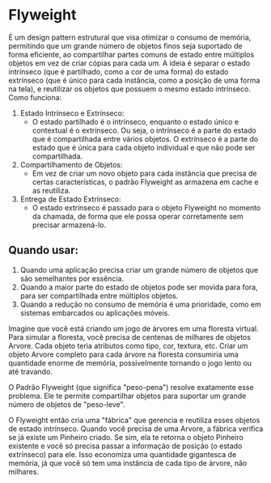 # Flyweight

É um design pattern estrutural que visa otimizar o consumo de memória, permitindo que um grande número de objetos finos seja suportado de forma eficiente, ao compartilhar partes comuns de estado entre múltiplos objetos em vez de criar cópias para cada um. A ideia é separar o estado intrínseco (que é partilhado, como a cor de uma forma) do estado extrínseco (que é único para cada instância, como a posição de uma forma na tela), e reutilizar os objetos que possuem o mesmo estado intrínseco.
Como funciona:
1. Estado Intrínseco e Extrínseco:
   * O estado partilhado é o intrínseco, enquanto o estado único e contextual é o extrínseco. Ou seja, o intrínseco é a parte do estado que é compartilhada entre vários objetos. O extrínseco é a parte do estado que é única para cada objeto individual e que não pode ser compartilhada.
2. Compartilhamento de Objetos:
   * Em vez de criar um novo objeto para cada instância que precisa de certas características, o padrão Flyweight as armazena em cache e as reutiliza.
3. Entrega de Estado Extrínseco:
   * O estado extrínseco é passado para o objeto Flyweight no momento da chamada, de forma que ele possa operar corretamente sem precisar armazená-lo.
   
## Quando usar:
   1. Quando uma aplicação precisa criar um grande número de objetos que são semelhantes por essência.
   2. Quando a maior parte do estado de objetos pode ser movida para fora, para ser compartilhada entre múltiplos objetos.
   3. Quando a redução no consumo de memória é uma prioridade, como em sistemas embarcados ou aplicações móveis. 

Imagine que você está criando um jogo de árvores em uma floresta virtual. Para simular a floresta, você precisa de centenas de milhares de objetos Arvore. Cada objeto teria atributos como tipo, cor, textura, etc. Criar um objeto Arvore completo para cada árvore na floresta consumiria uma quantidade enorme de memória, possivelmente tornando o jogo lento ou até travando.

O Padrão Flyweight (que significa "peso-pena") resolve exatamente esse problema. Ele te permite compartilhar objetos para suportar um grande número de objetos de "peso-leve".

O Flyweight então cria uma "fábrica" que gerencia e reutiliza esses objetos de estado intrínseco. Quando você precisa de uma Arvore, a fábrica verifica se já existe um Pinheiro criado. Se sim, ela te retorna o objeto Pinheiro existente e você só precisa passar a informação de posição (o estado extrínseco) para ele. Isso economiza uma quantidade gigantesca de memória, já que você só tem uma instância de cada tipo de árvore, não milhares.